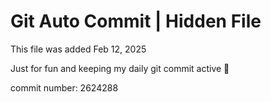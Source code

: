 # Git Auto Commit | Hidden File

This file was added Feb 12, 2025

Just for fun and keeping my daily git commit active 🤪

commit number: 2624288
